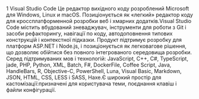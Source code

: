 1 Visual Studio Code
Це редактор вихідного коду розроблений Microsoft для Windows, Linux и macOS. Позиціонується як «легкий» редактор коду для кроссплатформенной розробки веб і хмарних додатків.Visual Studio Code містить вбудований зневаджувач, інструменти для роботи з Git і засоби рефакторингу, навігації по коду, автодоповнення типових конструкцій і контекстної підказки. Продукт підтримує розробку для платформ ASP.NET і Node.js, і позиціонується як легковагове рішення, що дозволяє обійтися без повного інтегрованого середовища розробки. Серед підтримуваних мов і технологій: JavaScript, C++, C#, TypeScript, jade, PHP, Python, XML, Batch, F#, DockerFile, Coffee Script, Java, HandleBars, R, Objective-C, PowerShell, Luna, Visual Basic, Markdown, JSON, HTML, CSS, LESS і SASS, Haxe.Є широкий простір для кастомізації:призначені для користувача теми, поєднання клавіш і файли конфігурації.
